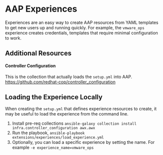 # AAP Experiences

Experiences are an easy way to create AAP resources from YAML templates to get new users up and running quickly. For example, the `vmware_ops` experience creates credentials, templates that require minimal configuration to work.

## Additional Resources

#### Controller Configuration
This is the collection that actually loads the `setup.yml` into AAP.
https://github.com/redhat-cop/controller_configuration

## Loading the Experience Locally

When creating the `setup.yml` that defines experience resources to create, it may be useful to load the experience from the command line.

1. Install pre-req collections `ansible-galaxy collection install infra.controller_configuration awx.awx`
2. Run the playbook, `ansible-playbook extensions/experiences/load_experience.yml`
3. Optionally, you can load a specific experience by setting the name. For example `-e experience_name=vmware_ops`
